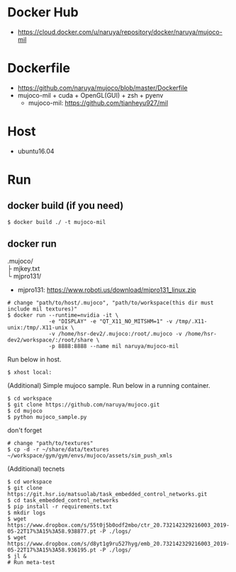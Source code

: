 # Docker Hub
- https://cloud.docker.com/u/naruya/repository/docker/naruya/mujoco-mil

# Dockerfile
- https://github.com/naruya/mujoco/blob/master/Dockerfile
- mujoco-mil + cuda + OpenGL(GUI) + zsh + pyenv
  - mujoco-mil: https://github.com/tianheyu927/mil

# Host
- ubuntu16.04

# Run

## docker build (if you need)
```
$ docker build ./ -t mujoco-mil
```

## docker run

.mujoco/  
  ├ mjkey.txt  
  └ mjpro131/  

- mjpro131: https://www.roboti.us/download/mjpro131_linux.zip

```
# change "path/to/host/.mujoco", "path/to/workspace(this dir must include mil textures)"
$ docker run --runtime=nvidia -it \
             -e "DISPLAY" -e "QT_X11_NO_MITSHM=1" -v /tmp/.X11-unix:/tmp/.X11-unix \
             -v /home/hsr-dev2/.mujoco:/root/.mujoco -v /home/hsr-dev2/workspace/:/root/share \
             -p 8888:8888 --name mil naruya/mujoco-mil
```

Run below in host.
```
$ xhost local:
```

(Additional) Simple mujoco sample. Run below in a running container.
```
$ cd workspace
$ git clone https://github.com/naruya/mujoco.git
$ cd mujoco
$ python mujoco_sample.py
```

don't forget
```
# change "path/to/textures"
$ cp -d -r ~/share/data/textures ~/workspace/gym/gym/envs/mujoco/assets/sim_push_xmls
```

(Additional) tecnets
```
$ cd workspace
$ git clone https://git.hsr.io/matsuolab/task_embedded_control_networks.git
$ cd task_embedded_control_networks
$ pip install -r requirements.txt
$ mkdir logs
$ wget https://www.dropbox.com/s/55t0j5b0odf2mbo/ctr_20.732142329216003_2019-05-22T17%3A15%3A58.938877.pt -P ./logs/
$ wget https://www.dropbox.com/s/d8yt1g9ru527hyg/emb_20.732142329216003_2019-05-22T17%3A15%3A58.936195.pt -P ./logs/
$ jl &
# Run meta-test
```
